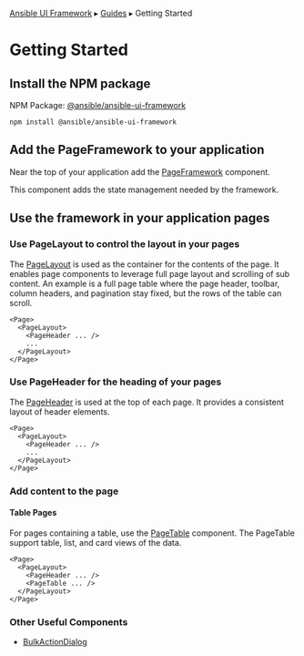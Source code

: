 [Ansible UI Framework](../Framework.md) ▸ [Guides](../Guides.md) ▸ Getting Started

# Getting Started

## Install the NPM package

NPM Package: [@ansible/ansible-ui-framework](https://www.npmjs.com/package/@ansible/ansible-ui-framework)

```
npm install @ansible/ansible-ui-framework
```

## Add the PageFramework to your application

Near the top of your application add the [PageFramework](../components/PageFramework.md) component.

This component adds the state management needed by the framework.

## Use the framework in your application pages

### Use PageLayout to control the layout in your pages

The [PageLayout](../components/PageLayout.md) is used as the container for the contents of the page. It enables page components to leverage full page layout and scrolling of sub content. An example is a full page table where the page header, toolbar, column headers, and pagination stay fixed, but the rows of the table can scroll.

```tsx
<Page>
  <PageLayout>
    <PageHeader ... />
    ...
  </PageLayout>
</Page>
```

### Use PageHeader for the heading of your pages

The [PageHeader](../components/PageHeader.md) is used at the top of each page. It provides a consistent layout of header elements.

```tsx
<Page>
  <PageLayout>
    <PageHeader ... />
    ...
  </PageLayout>
</Page>
```

### Add content to the page

#### Table Pages

For pages containing a table, use the [PageTable](../components/PageTable.md) component. The PageTable support table, list, and card views of the data.

```tsx
<Page>
  <PageLayout>
    <PageHeader ... />
    <PageTable ... />
  </PageLayout>
</Page>
```

<!-- #### Form Pages

For pages containing an input form, use the [PageForm](../componentsPageForm.md) component.

```tsx
<Page>
  <PageLayout>
    <PageHeader ... />
    <PageForm ... />
  </PageLayout>
</Page>
```

#### Detail Pages

TODO

#### Page sub navigation

TODO -->

### Other Useful Components

<!-- - [PageAlertToaster](../componentsPageAlertToaster.md) -->

- [BulkActionDialog](../components/BulkActionDialog.md)
  <!-- - [BulkConfirmationDialog](../componentsBulkConfirmationDialog.md) -->
  <!-- - [SelectDialog](../componentsSelectDialog.md) -->
  <!-- - [SelectMultipleDialog](../componentsSelectMultipleDialog.md) -->
